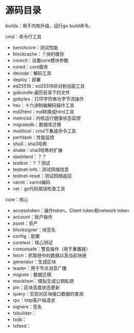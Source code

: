 # 源码目录



builds：用于内核升级，运行go build命令。

cmd：命令行工具

- benchcore：测试性能
- blockcache：？块的缓存
- corectl：设置core模块参数
- cored：core服务
- decode：解码工具
- deploy：部署
- ed25519：ed25519非对称加密工具
- gobundle:遍历目录下的文件
- gobytes：打印字符串为字节流操作
- hex：十六进制编解码操作工具
- md2html：md转换成html工具
- metricsd：内核运行健康状态监控
- migratedb：数据库迁移
- multitool：cmd下集成命令工具
- perfdash：性能监控
- sha3：sha3哈希
- shake：sha3哈希的扩展
- slashland：？？
- testbot：？？测试
- testnet-info：测试网络信息
- testnet-reset：测试网络返回
- varint：varint编码
- vet：go代码错误检查工具

core：核心

- accesstoken：操作token。Client token和network token
- account：账户操作
- asset：资产
- blocksigner：块签名
- config：配置
- coretest：核心测试
- coreunsafe：警告操作（用于重置链）
- fetch：抓取链中的数据以及当前块链
- generator：生成区块
- leader：用于节点消息广播
- migrate：数据迁移
- mockhsm：模拟生成公钥私钥
- pin：区块高度状态更新
- query：实现对区块接口数据的查询
- rpc：http客户端请求
- signers：签名
- txbuilder：
- txdb：
- txfeed：
